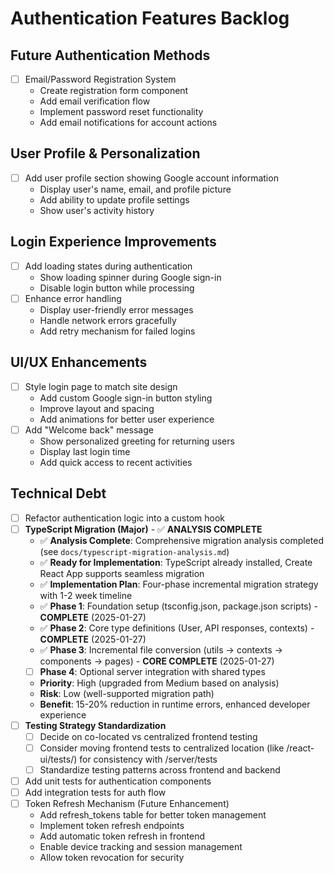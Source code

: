 # Authentication Features Backlog

## Future Authentication Methods
- [ ] Email/Password Registration System
  - Create registration form component
  - Add email verification flow
  - Implement password reset functionality
  - Add email notifications for account actions

## User Profile & Personalization
- [ ] Add user profile section showing Google account information
  - Display user's name, email, and profile picture
  - Add ability to update profile settings
  - Show user's activity history

## Login Experience Improvements
- [ ] Add loading states during authentication
  - Show loading spinner during Google sign-in
  - Disable login button while processing
- [ ] Enhance error handling
  - Display user-friendly error messages
  - Handle network errors gracefully
  - Add retry mechanism for failed logins

## UI/UX Enhancements
- [ ] Style login page to match site design
  - Add custom Google sign-in button styling
  - Improve layout and spacing
  - Add animations for better user experience
- [ ] Add "Welcome back" message
  - Show personalized greeting for returning users
  - Display last login time
  - Add quick access to recent activities

## Technical Debt
- [ ] Refactor authentication logic into a custom hook
- [ ] **TypeScript Migration (Major)** - ✅ **ANALYSIS COMPLETE**
  - ✅ **Analysis Complete**: Comprehensive migration analysis completed (see `docs/typescript-migration-analysis.md`)
  - ✅ **Ready for Implementation**: TypeScript already installed, Create React App supports seamless migration
  - ✅ **Implementation Plan**: Four-phase incremental migration strategy with 1-2 week timeline
  - ✅ **Phase 1**: Foundation setup (tsconfig.json, package.json scripts) - **COMPLETE** (2025-01-27)
  - ✅ **Phase 2**: Core type definitions (User, API responses, contexts) - **COMPLETE** (2025-01-27)
  - ✅ **Phase 3**: Incremental file conversion (utils → contexts → components → pages) - **CORE COMPLETE** (2025-01-27)
  - [ ] **Phase 4**: Optional server integration with shared types
  - **Priority**: High (upgraded from Medium based on analysis)
  - **Risk**: Low (well-supported migration path)
  - **Benefit**: 15-20% reduction in runtime errors, enhanced developer experience
- [ ] **Testing Strategy Standardization**
  - [ ] Decide on co-located vs centralized frontend testing
  - [ ] Consider moving frontend tests to centralized location (like /react-ui/tests/) for consistency with /server/tests
  - [ ] Standardize testing patterns across frontend and backend
- [ ] Add unit tests for authentication components
- [ ] Add integration tests for auth flow
- [ ] Token Refresh Mechanism (Future Enhancement)
  - Add refresh_tokens table for better token management
  - Implement token refresh endpoints
  - Add automatic token refresh in frontend
  - Enable device tracking and session management
  - Allow token revocation for security